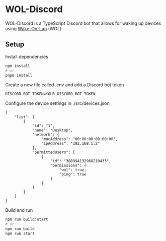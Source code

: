 # WOL-Discord
WOL-Discord is a TypeScript Discord bot that allows for waking up devices using [Wake-On-Lan](https://en.wikipedia.org/wiki/Wake-on-LAN) (WOL)
## Setup
Install dependencies 
```bash
npm install
# or
pnpm install
```
Create a new file called .env and add a Discord bot token
```dosini
DISCORD_BOT_TOKEN=YOUR_DISCORD_BOT_TOKEN
``` 
Configure the device settings in ./src/devices.json
```
{
    "list": [
        {
            "id": "1",
            "name": "Desktop",
            "network": {
                "macAddress": "00:00:00:00:00:00",
                "ipAddress": "192.168.1.2"
            },
            "permittedUsers": [
                {
                    "id": "308994132968210433",
                    "permissions": {
                        "wol": true,
                        "ping": true
                    }
                }
            ]
        }
    ]
}
```
Build and run
```bash
npm run build:start
# or
npm run build
npm run start
``` 